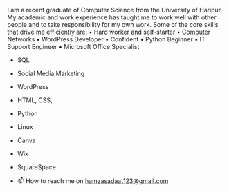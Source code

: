 I am a recent graduate of Computer Science from the University of Haripur. My academic and work experience has taught me to work well with other people and to take responsibility for my own work. Some of the core skills that drive me efficiently are:
• Hard worker and self-starter
• Computer Networks
• WordPress Developer
• Confident
• Python Beginner
• IT Support Engineer
• Microsoft Office Specialist
- SQL
- Social Media Marketing
- WordPress
- HTML, CSS,
- Python
- Linux
- Canva
- Wix
- SquareSpace

- 📫 How to reach me on hamzasadaat123@gmail.com

<!---
Hamzasadaat/Hamzasadaat is a ✨ special ✨ repository because its `README.md` (this file) appears on your GitHub profile.
You can click the Preview link to take a look at your changes.
--->
